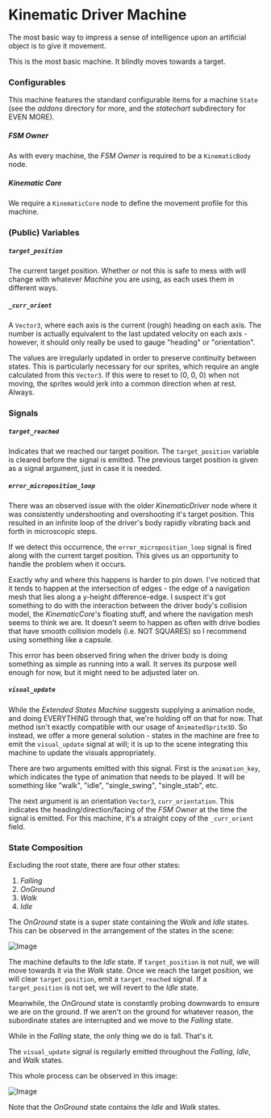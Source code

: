 # Kinematic Driver Machine
The most basic way to impress a sense of intelligence upon an artificial object is to give it movement.

This is the most basic machine. It blindly moves towards a target.

### Configurables
This machine features the standard configurable items for a machine `State` (see the *addons* directory for more, and the *statechart* subdirectory for EVEN MORE).

##### FSM Owner
As with every machine, the *FSM Owner* is required to be a `KinematicBody` node.

##### Kinematic Core
We require a `KinematicCore` node to define the movement profile for this machine.

### (Public) Variables
##### `target_position`
The current target position. Whether or not this is safe to mess with will change with whatever *Machine* you are using, as each uses them in different ways.

##### `_curr_orient`
A `Vector3`, where each axis is the current (rough) heading on each axis. The number is actually equivalent to the last updated velocity on each axis - however, it should only really be used to gauge "heading" or "orientation".

The values are irregularly updated in order to preserve continuity between states. This is particularly necessary for our sprites, which require an angle calculated from this `Vector3`. If this were to reset to (0, 0, 0) when not moving, the sprites would jerk into a common direction when at rest. Always.

### Signals
##### `target_reached`
Indicates that we reached our target position. The `target_position` variable is cleared before the signal is emitted. The previous target position is given as a signal argument, just in case it is needed.

##### `error_microposition_loop`
There was an observed issue with the older *KinematicDriver* node where it was consistently undershooting and overshooting it's target position. This resulted in an infinite loop of the driver's body rapidly vibrating back and forth in microscopic steps.

If we detect this occurrence, the `error_microposition_loop` signal is fired along with the current target position. This gives us an opportunity to handle the problem when it occurs.

Exactly why and where this happens is harder to pin down. I've noticed that it tends to happen at the intersection of edges - the edge of a navigation mesh that lies along a y-height difference-edge. I suspect it's got something to do with the interaction between the driver body's collision model, the *KinematicCore*'s floating stuff, and where the navigation mesh seems to think we are. It doesn't seem to happen as often with drive bodies that have smooth collision models (i.e. NOT SQUARES) so I recommend using something like a capsule.

This error has been observed firing when the driver body is doing something as simple as running into a wall. It serves its purpose well enough for now, but it might need to be adjusted later on.

##### `visual_update`
While the *Extended States Machine* suggests supplying a animation node, and doing EVERYTHING through that, we're holding off on that for now. That method isn't exactly compatible with our usage of `AnimatedSprite3D`. So instead, we offer a more general solution - states in the machine are free to emit the `visual_update` signal at will; it is up to the scene integrating this machine to update the visuals appropriately.

There are two arguments emitted with this signal. First is the `animation_key`, which indicates the type of animation that needs to be played. It will be something like "walk", "idle", "single\_swing", "single\_stab", etc.

The next argument is an orientation `Vector3`, `curr_orientation`. This indicates the heading/direction/facing of the *FSM Owner* at the time the signal is emitted. For this machine, it's a straight copy of the `_curr_orient` field.

### State Composition
Excluding the root state, there are four other states: 

1. *Falling*
1. *OnGround*
1. *Walk*
1. *Idle*

The *OnGround* state is a super state containing the *Walk* and *Idle* states. This can be observed in the arrangement of the states in the scene:

![Image](./doc_images/KDM.hierarchy.png "KDM Tree")

The machine defaults to the *Idle* state. If `target_position` is not null, we will move towards it via the *Walk* state. Once we reach the target position, we will clear `target_position`, emit a `target_reached` signal. If a `target_position` is not set, we will revert to the *Idle* state.

Meanwhile, the *OnGround* state is constantly probing downwards to ensure we are on the ground. If we aren't on the ground for whatever reason, the subordinate states are interrupted and we move to the *Falling* state.

While in the *Falling* state, the only thing we do is fall. That's it.

The `visual_update` signal is regularly emitted throughout the *Falling*, *Idle*, and *Walk* states.

This whole process can be observed in this image:

![Image](./doc_images/KDM.flow.png "KDM Tree")

Note that the *OnGround* state contains the *Idle* and *Walk* states.